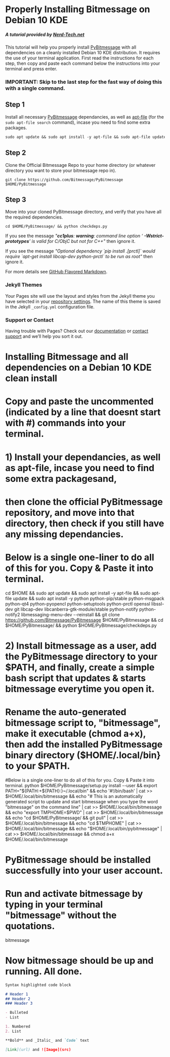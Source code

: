 # Properly Installing Bitmessage on Debian 10 KDE
##### A tutorial provided by [Nerd-Tech.net](https://www.nerd-tech.net) 

This tutorial will help you properly install [PyBitmessage](https://github.com/Bitmessage/PyBitmessage) with all dependencies on a cleanly installed Debian 10 KDE distribution. It requires the use of your terminal application. First read the instructions for each step, then copy and paste each command below the instructions into your terminal and press enter.

### IMPORTANT: Skip to the last step for the fast way of doing this with a single command.

## Step 1

Install all necessary [PyBitmessage](https://github.com/Bitmessage/PyBitmessage) dependancies, as well as [apt-file](https://packages.debian.org/buster/apt-file) (for the ```sudo apt-file search``` command), incase you need to find some extra packages.

```markdown
sudo apt update && sudo apt install -y apt-file && sudo apt-file update && sudo apt install -y python python-pip/stable python-msgpack python-qt4 python-pyopencl python-setuptools python-prctl openssl libssl-dev git libcap-dev libcanberra-gtk-module/stable python-notify python-notify2 libmessaging-menu-dev build-essential --reinstall
```
## Step 2
Clone the Official Bitmessage Repo to your home directory (or whatever directory you want to store your bitmessage repo in).
```
git clone https://github.com/Bitmessage/PyBitmessage $HOME/PyBitmessage
```
## Step 3
Move into your cloned PyBitmessage directory, and verify that you have all the required dependencies.
```
cd $HOME/PyBitmessage/ && python checkdeps.py
```
If you see the message _"***cc1plus***: ***warning***: command line option ‘ ***-Wstrict-prototypes***’ is valid for C/ObjC but not for C++"_
then ignore it.

If you see the message _"Optional dependency \`pip install .[prctl]\` would require \`apt-get install libcap-dev python-prctl\` to be run as root"_
then ignore it.


For more details see [GitHub Flavored Markdown](https://guides.github.com/features/mastering-markdown/).

### Jekyll Themes

Your Pages site will use the layout and styles from the Jekyll theme you have selected in your [repository settings](https://github.com/Danrancan/Installing-Bitmessage-on-Linux-Tutorials/settings). The name of this theme is saved in the Jekyll `_config.yml` configuration file.

### Support or Contact

Having trouble with Pages? Check out our [documentation](https://docs.github.com/categories/github-pages-basics/) or [contact support](https://github.com/contact) and we’ll help you sort it out.

# Installing Bitmessage and all dependencies on a Debian 10 KDE clean install
# Copy and paste the uncommented (indicated by a line that doesnt start with #) commands into your terminal.

# 1) Install your dependancies, as well as apt-file, incase you need to find some extra packagesand,
# then clone the official PyBitmessage repository, and move into that directory, then check if you still have any missing dependancies.

# Below is a single one-liner to do all of this for you. Copy & Paste it into terminal.
cd $HOME && sudo apt update && sudo apt install -y apt-file && sudo apt-file update && sudo apt install -y python python-pip/stable python-msgpack python-qt4 python-pyopencl python-setuptools python-prctl openssl libssl-dev git libcap-dev libcanberra-gtk-module/stable python-notify python-notify2 libmessaging-menu-dev --reinstall && git clone https://github.com/Bitmessage/PyBitmessage $HOME/PyBitmessage && cd $HOME/PyBitmessage/ && python $HOME/PyBitmessage/checkdeps.py

# 2) Install bitmessage as a user, add the PyBitmessage directory to your $PATH, and finally, create a simple bash script that updates & starts bitmessage everytime you open it.
# Rename the auto-generated bitmessage script to, "bitmessage", make it executable (chmod a+x), then add the installed PyBitmessage binary directory ($HOME/.local/bin} to your $PATH. 

#Below is a single one-liner to do all of this for you. Copy & Paste it into terminal.
python $HOME/PyBitmessage/setup.py install --user && export PATH="${PATH:+${PATH}:}~/.local/bin" && echo '#!/bin/bash' | cat >> $HOME/.local/bin/bitmessage && echo "# This is an automatically generated script to update and start bitmessage when you type the word "bitmessage" on the command line" | cat >> $HOME/.local/bin/bitmessage && echo "export TMPHOME=$PWD" | cat >> $HOME/.local/bin/bitmessage && echo "cd $HOME/PyBitmessage/ && git pull" | cat >> $HOME/.local/bin/bitmessage && echo "cd $TMPHOME" | cat >> $HOME/.local/bin/bitmessage && echo "$HOME/.local/bin/pybitmessage" | cat >> $HOME/.local/bin/bitmessage && chmod a+x $HOME/.local/bin/bitmessage


# PyBitmessage should be installed successfully into your user account.
# Run and activate bitmessage by typing in your terminal "bitmessage" without the quotations.
bitmessage

# Now bitmessage should be up and running. All done.

```markdown
Syntax highlighted code block

# Header 1
## Header 2
### Header 3

- Bulleted
- List

1. Numbered
2. List

**Bold** and _Italic_ and `Code` text

[Link](url) and ![Image](src)
```
